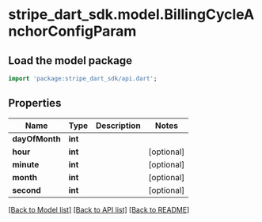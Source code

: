 # stripe_dart_sdk.model.BillingCycleAnchorConfigParam

## Load the model package
```dart
import 'package:stripe_dart_sdk/api.dart';
```

## Properties
Name | Type | Description | Notes
------------ | ------------- | ------------- | -------------
**dayOfMonth** | **int** |  | 
**hour** | **int** |  | [optional] 
**minute** | **int** |  | [optional] 
**month** | **int** |  | [optional] 
**second** | **int** |  | [optional] 

[[Back to Model list]](../README.md#documentation-for-models) [[Back to API list]](../README.md#documentation-for-api-endpoints) [[Back to README]](../README.md)



